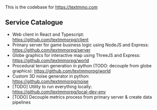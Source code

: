 This is the codebase for https://textmmo.com

## Service Catalogue
 - Web client in React and Typescript: https://github.com/textmmorpg/client
 - Primary server for game business logic using NodeJS and Express: https://github.com/textmmorpg/server
 - Globe graphics for interactive map using ThreeJS and Express: https://github.com/textmmorpg/world
 - Procedural terrain generation in python (TODO: decouple from globe graphics): https://github.com/textmmorpg/world
 - Custom 3D noise generator in python: https://github.com/textmmorpg/noise
 - [TODO] Utility to run everything locally: https://github.com/textmmorpg/local-dev-env
 - [TODO] Decouple metrics process from primary server & create data pipelines
